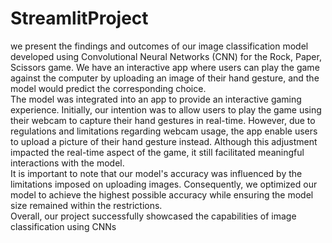 # StreamlitProject
we present the findings and outcomes of our image classification model developed using Convolutional Neural Networks (CNN) for the Rock, Paper, Scissors game. We have an interactive app where users can play the game against the computer by uploading an image of their hand gesture, and the model would predict the corresponding choice.<br>
The model was integrated into an app to provide an interactive gaming experience. Initially, our intention was to allow users to play the game using their webcam to capture their hand gestures in real-time. However, due to regulations and limitations regarding webcam usage, the app enable users to upload a picture of their hand gesture instead. Although this adjustment impacted the real-time aspect of the game, it still facilitated meaningful interactions with the model.<br>
It is important to note that our model's accuracy was influenced by the limitations imposed on uploading images. Consequently, we optimized our model to achieve the highest possible accuracy while ensuring the model size remained within the restrictions.<br>
Overall, our project successfully showcased the capabilities of image classification using CNNs 


